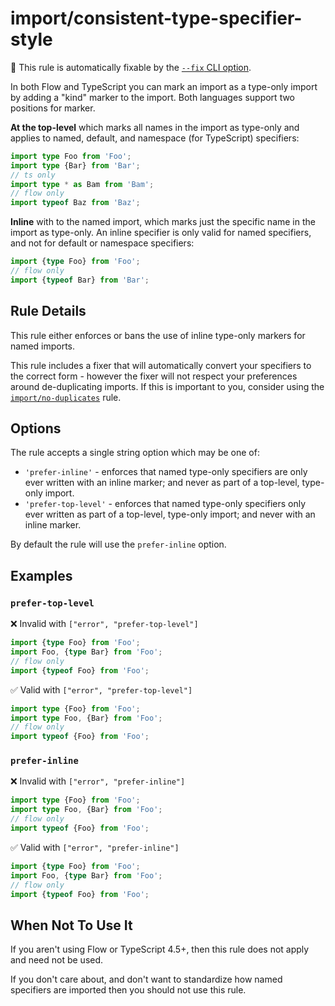 # import/consistent-type-specifier-style

🔧 This rule is automatically fixable by the [`--fix` CLI option](https://eslint.org/docs/latest/user-guide/command-line-interface#--fix).

<!-- end auto-generated rule header -->

In both Flow and TypeScript you can mark an import as a type-only import by adding a "kind" marker to the import. Both languages support two positions for marker.

**At the top-level** which marks all names in the import as type-only and applies to named, default, and namespace (for TypeScript) specifiers:

```ts
import type Foo from 'Foo';
import type {Bar} from 'Bar';
// ts only
import type * as Bam from 'Bam';
// flow only
import typeof Baz from 'Baz';
```

**Inline** with to the named import, which marks just the specific name in the import as type-only. An inline specifier is only valid for named specifiers, and not for default or namespace specifiers:

```ts
import {type Foo} from 'Foo';
// flow only
import {typeof Bar} from 'Bar';
```

## Rule Details

This rule either enforces or bans the use of inline type-only markers for named imports.

This rule includes a fixer that will automatically convert your specifiers to the correct form - however the fixer will not respect your preferences around de-duplicating imports. If this is important to you, consider using the [`import/no-duplicates`] rule.

[`import/no-duplicates`]: ./no-duplicates.md

## Options

The rule accepts a single string option which may be one of:

- `'prefer-inline'` - enforces that named type-only specifiers are only ever written with an inline marker; and never as part of a top-level, type-only import.
- `'prefer-top-level'` - enforces that named type-only specifiers only ever written as part of a top-level, type-only import; and never with an inline marker.

By default the rule will use the `prefer-inline` option.

## Examples

### `prefer-top-level`

❌ Invalid with `["error", "prefer-top-level"]`

```ts
import {type Foo} from 'Foo';
import Foo, {type Bar} from 'Foo';
// flow only
import {typeof Foo} from 'Foo';
```

✅ Valid with `["error", "prefer-top-level"]`

```ts
import type {Foo} from 'Foo';
import type Foo, {Bar} from 'Foo';
// flow only
import typeof {Foo} from 'Foo';
```

### `prefer-inline`

❌ Invalid with `["error", "prefer-inline"]`

```ts
import type {Foo} from 'Foo';
import type Foo, {Bar} from 'Foo';
// flow only
import typeof {Foo} from 'Foo';
```

✅ Valid with `["error", "prefer-inline"]`

```ts
import {type Foo} from 'Foo';
import Foo, {type Bar} from 'Foo';
// flow only
import {typeof Foo} from 'Foo';
```

## When Not To Use It

If you aren't using Flow or TypeScript 4.5+, then this rule does not apply and need not be used.

If you don't care about, and don't want to standardize how named specifiers are imported then you should not use this rule.
